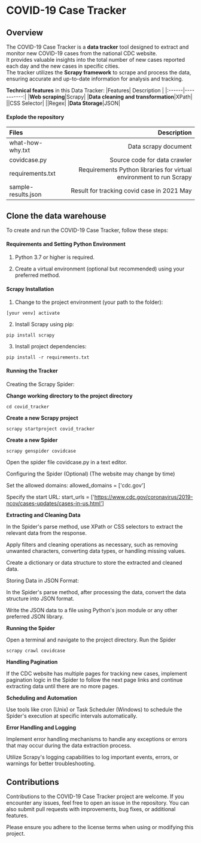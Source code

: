 # COVID-19 Case Tracker

## Overview
The COVID-19 Case Tracker is a **data tracker** tool designed to extract and monitor new COVID-19 cases from the national CDC website. \
It provides valuable insights into the total number of new cases reported each day and the new cases in specific cities. \
The tracker utilizes the **Scrapy framework** to scrape and process the data, ensuring accurate and up-to-date information for analysis and tracking.

**Technical features** in this Data Tracker:
|Features| Description |
|:------|-----------:|
|**Web scraping**|Scrapy|
|**Data cleaning and transformation**|XPath|
||CSS Selector|
||Regex|
|**Data Storage**|JSON|

#### Explode the repository 
|Files| Description |
|:------|-----------:|
|what-how-why.txt|Data scrapy document|
|covidcase.py|Source code for data crawler|
|requirements.txt|Requirements Python libraries for virtual environment to run Scrapy|
|sample-results.json|Result for tracking covid case in 2021 May|

## Clone the data warehouse
To create and run the COVID-19 Case Tracker, follow these steps:
#### Requirements and Setting Python Environment

1. Python 3.7 or higher is required.

2. Create a virtual environment (optional but recommended) using your preferred method.

#### Scrapy Installation

1. Change to the project environment (your path to the folder):
```cli
[your venv] activate
```
2. Install Scrapy using pip:
```cli
pip install scrapy
```

3. Install project dependencies:
```cli
pip install -r requirements.txt
```


#### Running the Tracker
Creating the Scrapy Spider:

**Change working directory to the project directory**
```cli
cd covid_tracker
```

**Create a new Scrapy project**
```cli
scrapy startproject covid_tracker
```
**Create a new Spider**
```cli
scrapy genspider covidcase
```
Open the spider file covidcase.py in a text editor.

Configuring the Spider (Optional) (The website may change by time)

Set the allowed domains: allowed_domains = ['cdc.gov']

Specify the start URL: start_urls = ['https://www.cdc.gov/coronavirus/2019-ncov/cases-updates/cases-in-us.html']

**Extracting and Cleaning Data**

In the Spider's parse method, use XPath or CSS selectors to extract the relevant data from the response.

Apply filters and cleaning operations as necessary, such as removing unwanted characters, converting data types, or handling missing values.

Create a dictionary or data structure to store the extracted and cleaned data.

Storing Data in JSON Format:

In the Spider's parse method, after processing the data, convert the data structure into JSON format.

Write the JSON data to a file using Python's json module or any other preferred JSON library.

**Running the Spider**

Open a terminal and navigate to the project directory.
Run the Spider
```cli
scrapy crawl covidcase
```

**Handling Pagination**

If the CDC website has multiple pages for tracking new cases, implement pagination logic in the Spider to follow the next page links and continue extracting data until there are no more pages.

**Scheduling and Automation**

Use tools like cron (Unix) or Task Scheduler (Windows) to schedule the Spider's execution at specific intervals automatically.

**Error Handling and Logging**

Implement error handling mechanisms to handle any exceptions or errors that may occur during the data extraction process.

Utilize Scrapy's logging capabilities to log important events, errors, or warnings for better troubleshooting.

## Contributions
Contributions to the COVID-19 Case Tracker project are welcome. If you encounter any issues, feel free to open an issue in the repository. You can also submit pull requests with improvements, bug fixes, or additional features.

Please ensure you adhere to the license terms when using or modifying this project.
